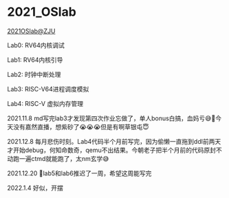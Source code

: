 # 2021_OSlab
[2021OSlab@ZJU](https://github.com/BestLarry/OS-LAB)

Lab0: RV64内核调试

Lab1: RV64内核引导

Lab2: 时钟中断处理

Lab3: RISC-V64进程调度模拟

Lab4: RISC-V 虚拟内存管理

   2021.11.8 md写完lab3才发现第四次作业忘做了，单人bonus白搞，血妈亏😅🤡今天没有嘉然直播，想紫砂了😭😭😭但是有啊草银屯😇
   
   2021.12.8 每月悲伤时刻。Lab4代码半个月前写完，因为偷懒一直拖到ddl前两天才开始debug，何知命数奇，qemu不出结果。今朝老子把半个月前的代码原封不动跑一遍ctmd就能跑了，太nm玄学😅
   
   2021.12.20 🥵lab5和lab6推迟了一周，希望这周能写完

   2022.1.4 好似，开摆
